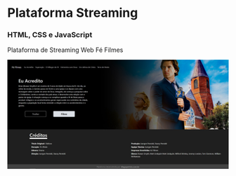 # Plataforma Streaming
### HTML, CSS e JavaScript
Plataforma de Streaming Web Fé Filmes


![Fé Filmes](https://github.com/diegojpatricio/Plataforma-Streaming/blob/master/fe-filme.jpg)
 
 
 
